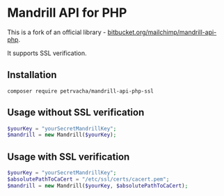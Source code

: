 # Mandrill API for PHP
This is a fork of an official library - [bitbucket.org/mailchimp/mandrill-api-php](https://bitbucket.org/mailchimp/mandrill-api-php).

It supports SSL verification.

## Installation
```
composer require petrvacha/mandrill-api-php-ssl
```

## Usage without SSL verification
```php
$yourKey = "yourSecretMandrillKey";
$mandrill = new Mandrill($yourKey);
```

## Usage with SSL verification
```php
$yourKey = "yourSecretMandrillKey";
$absolutePathToCaCert = "/etc/ssl/certs/cacert.pem";
$mandrill = new Mandrill($yourKey, $absolutePathToCaCert);
```
